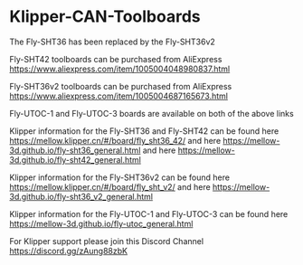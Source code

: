 # Klipper-CAN-Toolboards

The Fly-SHT36 has been replaced by the Fly-SHT36v2

Fly-SHT42 toolboards can be purchased from AliExpress https://www.aliexpress.com/item/1005004048980837.html

Fly-SHT36v2 toolboards can be purchased from AliExpress https://www.aliexpress.com/item/1005004687165673.html

Fly-UTOC-1 and Fly-UTOC-3 boards are available on both of the above links

Klipper information for the Fly-SHT36 and Fly-SHT42 can be found here https://mellow.klipper.cn/#/board/fly_sht36_42/ and here https://mellow-3d.github.io/fly-sht36_general.html and here https://mellow-3d.github.io/fly-sht42_general.html

Klipper information for the Fly-SHT36v2 can be found here https://mellow.klipper.cn/#/board/fly_sht_v2/ and here https://mellow-3d.github.io/fly-sht36_v2_general.html

Klipper information for the Fly-UTOC-1 and Fly-UTOC-3 can be found here https://mellow-3d.github.io/fly-utoc_general.html

For Klipper support please join this Discord Channel https://discord.gg/zAung88zbK

